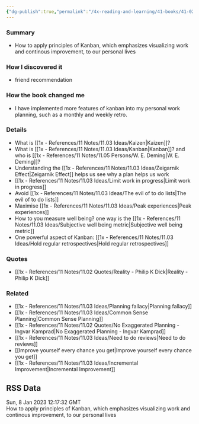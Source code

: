```yaml
---
{"dg-publish":true,"permalink":"/4x-reading-and-learning/41-books/41-02-book-reviews/personal-kanban-mapping-work-navigating-life/","title":"Personal Kanban - Mapping Work Navigating Life","created":"2024-02-14T20:17:40.663+03:00","updated":"2025-09-23T06:01:57.213+03:00"}
---
```



### Summary
- How to apply principles of Kanban, which emphasizes visualizing work and continous improvement, to our personal lives

### How I discovered it
- friend recommendation

### How the book changed me
- I have implemented more features of kanban into my personal work planning, such as a monthly and weekly retro.

### Details
- What is [[1x - References/11 Notes/11.03 Ideas/Kaizen\|Kaizen]]?
- What is [[1x - References/11 Notes/11.03 Ideas/Kanban\|Kanban]]? and who is [[1x - References/11 Notes/11.05 Persons/W. E. Deming\|W. E. Deming]]?
- Understanding the [[1x - References/11 Notes/11.03 Ideas/Zeigarnik Effect\|Zeigarnik Effect]] helps us see why a plan helps us work
- [[1x - References/11 Notes/11.03 Ideas/Limit work in progress\|Limit work in progress]]
- Avoid [[1x - References/11 Notes/11.03 Ideas/The evil of to do lists\|The evil of to do lists]]
- Maximise [[1x - References/11 Notes/11.03 Ideas/Peak experiences\|Peak experiences]]
- How to you measure well being? one way is the [[1x - References/11 Notes/11.03 Ideas/Subjective well being metric\|Subjective well being metric]]
- One powerful aspect of Kanban: [[1x - References/11 Notes/11.03 Ideas/Hold regular retrospectives\|Hold regular retrospectives]]

### Quotes
- [[1x - References/11 Notes/11.02 Quotes/Reality - Philip K Dick\|Reality - Philip K Dick]]

### Related
- [[1x - References/11 Notes/11.03 Ideas/Planning fallacy\|Planning fallacy]]
- [[1x - References/11 Notes/11.03 Ideas/Common Sense Planning\|Common Sense Planning]]
- [[1x - References/11 Notes/11.02 Quotes/No Exaggerated Planning - Ingvar Kamprad\|No Exaggerated Planning - Ingvar Kamprad]]
- [[1x - References/11 Notes/11.03 Ideas/Need to do reviews\|Need to do reviews]]
- [[Improve yourself every chance you get\|Improve yourself every chance you get]]
- [[1x - References/11 Notes/11.03 Ideas/Incremental Improvement\|Incremental Improvement]]

## RSS Data
<div class='date'>Sun, 8 Jan 2023 12:17:32 GMT</div>
<div class='description'>How to apply principles of Kanban, which emphasizes visualizing work and continous improvement, to our personal lives</div>